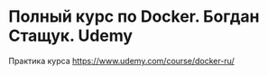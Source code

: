 # Полный курс по Docker. Богдан Стащук. Udemy
Практика курса https://www.udemy.com/course/docker-ru/

